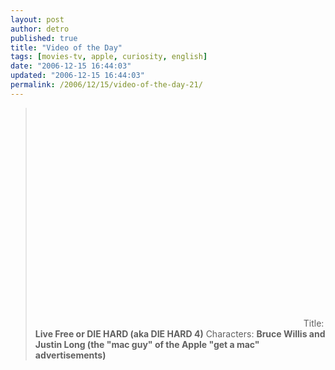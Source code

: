 ```yaml
---
layout: post
author: detro
published: true
title: "Video of the Day"
tags: [movies-tv, apple, curiosity, english]
date: "2006-12-15 16:44:03"
updated: "2006-12-15 16:44:03"
permalink: /2006/12/15/video-of-the-day-21/
---
```


<blockquote><object width="425" height="350"><param name="movie" value="http://www.youtube.com/v/2F9eCSav9x0"></param><param name="wmode" value="transparent"></param><embed src="http://www.youtube.com/v/2F9eCSav9x0" type="application/x-shockwave-flash" wmode="transparent" width="425" height="350"></embed></object>
Title: <strong>Live Free or DIE HARD (aka DIE HARD 4)</strong>
Characters: <strong>Bruce Willis and Justin Long (the "mac guy" of the Apple "get a mac" advertisements)</strong>
</blockquote>
